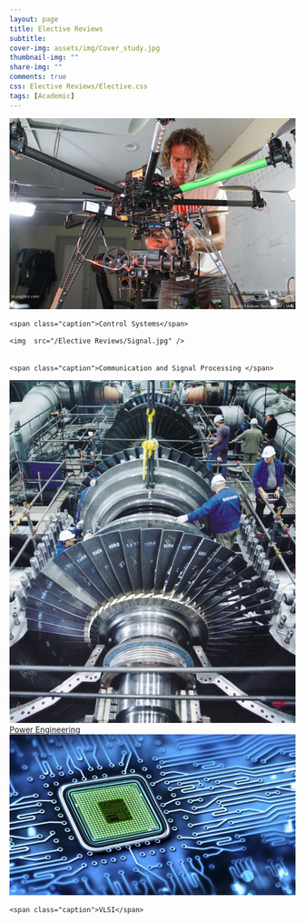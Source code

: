 ```yaml
---
layout: page
title: Elective Reviews
subtitle: 
cover-img: assets/img/Cover_study.jpg
thumbnail-img: ""
share-img: ""
comments: true
css: Elective Reviews/Elective.css
tags: [Academic]
---
```


<div class="myGallery">
  <div class="item">
    <img src="/Elective Reviews/Control.JPG" />
    
    <span class="caption">Control Systems</span>
  </div>
  <div class="item">
   
    <img  src="/Elective Reviews/Signal.jpg" />
     
    
    <span class="caption">Communication and Signal Processing </span>
  </div>
  <div class="item">
    <img  src="/Elective Reviews/Power.jpg" />
     <a href="Power.md">
    <span class="caption">Power Engineering</span>
       </a> 
  </div>
  <div class="item">
    <img src="/Elective Reviews/VLSI.jpg" />
    
    <span class="caption">VLSI</span>
  </div>
</div>
